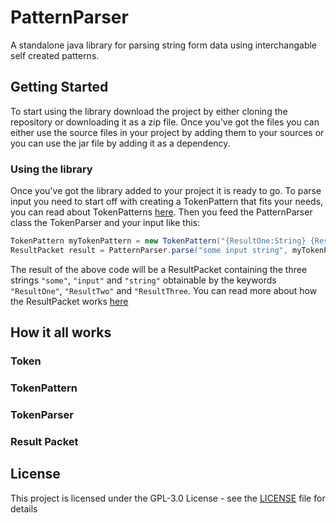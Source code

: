 # PatternParser
A standalone java library for parsing string form data using interchangable self created patterns.

## Getting Started
To start using the library download the project by either cloning the repository or downloading it as a zip file.
Once you've got the files you can either use the source files in your project by adding them to your sources or you can use the jar file by adding it as a dependency.

### Using the library
Once you've got the library added to your project it is ready to go.
To parse input you need to start off with creating a TokenPattern that fits your needs, you can read about TokenPatterns [here](#token-pattern).
Then you feed the PatternParser class the TokenParser and your input like this:
```java
TokenPattern myTokenPattern = new TokenPattern("{ResultOne:String} {ResultTwo:String} {ResultThree:String}");
ResultPacket result = PatternParser.parse("some input string", myTokenPattern);
```
The result of the above code will be a ResultPacket containing the three strings `"some"`, `"input"` and `"string"` obtainable by the keywords `"ResultOne"`, `"ResultTwo"` and `"ResultThree`. You can read more about how the ResultPacket works [here](#result-packet)

## How it all works

### Token

### TokenPattern

### TokenParser

### Result Packet

## License
This project is licensed under the GPL-3.0 License - see the [LICENSE](LICENSE) file for details
